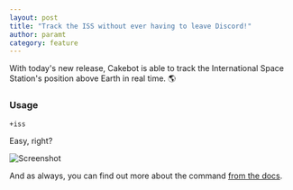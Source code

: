 ```yaml
---
layout: post
title: "Track the ISS without ever having to leave Discord!"
author: paramt
category: feature
---
```


With today's new release, Cakebot is able to track the International Space Station's position above Earth in real time. :earth_americas:

### Usage

```
+iss
```

Easy, right?

![Screenshot](https://user-images.githubusercontent.com/23563074/58763686-32de5e80-852c-11e9-9c98-2ebefc2401f4.png)

And as always, you can find out more about the command [from the docs](../commands.md#fun).
